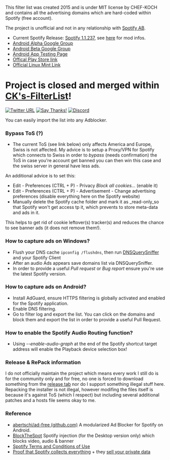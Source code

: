 This filter list was created 2015 and is under MIT license by CHEF-KOCH and contains all the advertising domains which are hard-coded within Spotify (free account). <br/>

The project is unofficial and not in any relationship with [Spotify AB](https://en.wikipedia.org/wiki/Spotify). <br/>

* Current Spotify Release: [Spotify 1.1.237](https://download.scdn.co/SpotifyFullSetup.exe), see [here](https://github.com/CHEF-KOCH/Spotify-Ad-free/releases/tag/2.3) for mod infos.
* [Android Alpha Google Group](https://groups.google.com/forum/#!forum/spotify-android-alpha/join)
* [Android Beta Google Group](https://groups.google.com/forum/#!forum/spotify-android-beta/join)
* [Android App Testing Page](https://play.google.com/apps/testing/com.spotify.music)
* [Offical Play Store link](https://play.google.com/store/apps/details?id=com.spotify.music)
* [Official Linux Mint Link](http://packages.linuxmint.com/search.php?release=any&section=any&keyword=spotify)

# Project is closed and merged within [CK's-FilterList](https://github.com/CHEF-KOCH/CKs-FilterList)!


[![Twitter URL](https://img.shields.io/twitter/url/https/twitter.com/fold_left.svg?style=social&label=Follow%20%40CHEF-KOCH)](https://twitter.com/CKsTechNews)
[![Say Thanks!](https://img.shields.io/badge/Say%20Thanks-!-1EAEDB.svg)](https://saythanks.io/to/CHEF-KOCH)
[![Discord](https://discordapp.com/api/guilds/418256415874875402/widget.png)](https://discord.me/CHEF-KOCH)

You can easily import the list into any Adblocker.


### Bypass ToS (?)

* The current ToS (see link below) only affects America and Europe, Swiss is not affected. My advice is to setup a Proxy/VPN for Spotify which connects to Swiss in order to _bypass_ (needs confirmation) the ToS in case you're account get banned you can then win this case and the swiss server in general have less ads.

An additional advice is to set this:

- Edit - Preferences (CTRL + P) - Privacy _Block all cookies..._ (enable it)
- Edit - Preferences (CTRL + P) - Advertisement - Change advertising preferences (disable everything here on the Spotify website)
- Manually delete the Spotify cache folder and mark it as _read-only_so that Spotify won't get access tp it, which prevents to store meta-data and ads in it. 

This helps to get rid of cookie leftover(s) tracker(s) and reduces the chance to see banner ads (it does not remove them!). 


### How to capture ads on Windows?

* Flush your DNS cache `ipconfig /flushdns`, then run [DNSQuerySniffer](http://www.nirsoft.net/utils/dns_query_sniffer.html) and your Spotify Client
* After an audio Ads appears save domains list via DNSQuerySniffer. 
* In order to provide a useful _Pull request_ or _Bug report_ ensure you're use the latest Spotify version. 


### How to capture ads on Android?

* Install AdGuard, ensure HTTPS filtering is globally activated and enabled for the Spotify application. 
* Enable DNS filtering.
* Go to filter log and export the list. You can click on the domains and block them and export the list in order to provide a useful Pull Request.


### How to enable the Spotify Audio Routing function?

* Using _--enable-audio-graph_ at the end of the Spotify shortcut target address will enable the Playback device selection box!


### Release & RePack information

I do not officially maintain the project which means every work I still do is for the community only and for free, no one is forced to download something from the [release tab](https://github.com/CHEF-KOCH/Spotify-Ad-free/releases) nor do I support something illegal stuff here. Repacking the installer is not illegal, however modifing the files itself is because it's against ToS (which I respect) but including several additional patches and a hosts file seems okay to me.


### Reference

* [abertschi/ad-free (github.com)](http://adfree.abertschi.ch) A modularized Ad Blocker for Spotify on Android.  
* [BlockTheSpot](https://github.com/master131/BlockTheSpot/) Spotify injection (for the Desktop version only) which blocks video, audio & banner
* [Spotify Terms and Conditions of Use](https://www.spotify.com/us/legal/end-user-agreement/#s9)
* [Proof that Spotify collects everything](https://twitter.com/steipete/status/1025024813889478656) + they [sell your private data](https://betanews.com/2016/07/22/spotify-sells-user-data-to-advertisers/)
